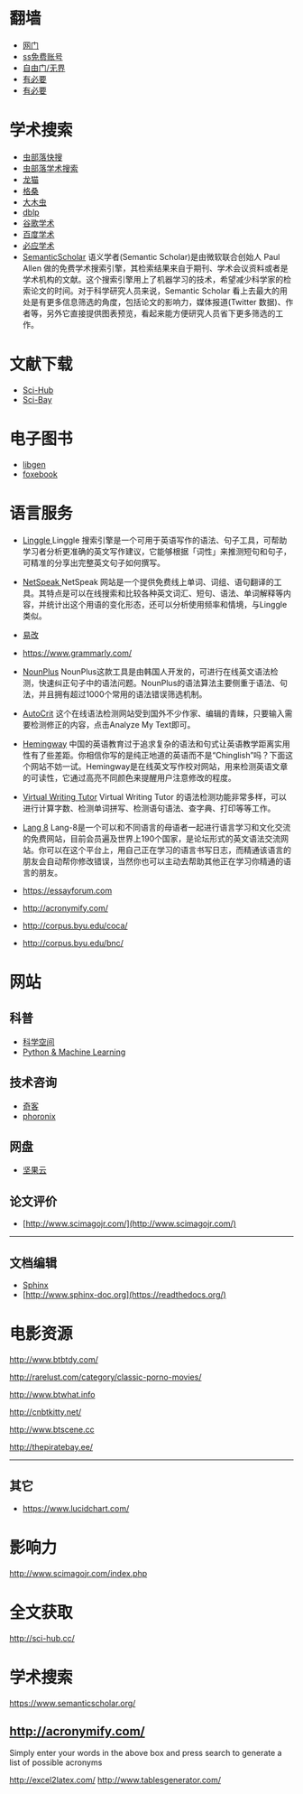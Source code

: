 # 翻墙
* [网门](https://github.com/oGate2/oGate)
* [ss免费账号](https://github.com/Alvin9999/new-pac/wiki/ss%E5%85%8D%E8%B4%B9%E8%B4%A6%E5%8F%B7)
* [自由门/无界](https://git.io/gofree)
* [有必要](http://li.li.kanshulou.info/)
* [有必要](http://ppdaili.com/)


# 学术搜索
* [虫部落快搜](http://search.chongbuluo.com/)
* [虫部落学术搜索](http://scholar.chongbuluo.com/)
* [龙猫](http://www.6453.net)
* [格桑](http://www.20009.net/)
* [大木虫](http://www.4243.net/)
* [dblp](http://dblp.uni-trier.de/)
* [谷歌学术](http://scholar.google.com.cn/)
* [百度学术](http://xueshu.baidu.com/)
* [必应学术](http://cn.bing.com/academic/?FORM=Z9LH2)
* [SemanticScholar](https://www.semanticscholar.org/)
语义学者(Semantic Scholar)是由微软联合创始人 Paul Allen 做的免费学术搜索引擎，其检索结果来自于期刊、学术会议资料或者是学术机构的文献。这个搜索引擎用上了机器学习的技术，希望减少科学家的检索论文的时间。对于科学研究人员来说，Semantic Scholar 看上去最大的用处是有更多信息筛选的角度，包括论文的影响力，媒体报道(Twitter 数据)、作者等，另外它直接提供图表预览，看起来能方便研究人员省下更多筛选的工作。

# 文献下载
* [Sci-Hub](http://www.sci-hub.cn/)
* [Sci-Bay](https://sci-bay.org)


# 电子图书
* [libgen](http://libgen.io/)
* [foxebook](http://www.foxebook.net/)

# 语言服务
* [Linggle ](http://linggle.com/)
Linggle 搜索引擎是一个可用于英语写作的语法、句子工具，可帮助学习者分析更准确的英文写作建议，它能够根据「词性」来推测短句和句子，可精准的分享出完整英文句子如何撰写。

* [NetSpeak ](http://www.netspeak.org/)
NetSpeak 网站是一个提供免费线上单词、词组、语句翻译的工具。其特点是可以在线搜索和比较各种英文词汇、短句、语法、单词解释等内容，并统计出这个用语的变化形态，还可以分析使用频率和情境，与Linggle类似。

* [易改](http://www.1checker.com/)
* https://www.grammarly.com/
* [NounPlus](https://www.nounplus.net/) 
NounPlus这款工具是由韩国人开发的，可进行在线英文语法检测，快速纠正句子中的语法问题。NounPlus的语法算法主要侧重于语法、句法，并且拥有超过1000个常用的语法错误筛选机制。
* [AutoCrit](https://www.autocrit.com/)
这个在线语法检测网站受到国外不少作家、编辑的青睐，只要输入需要检测修正的内容，点击Analyze My Text即可。
* [Hemingway](http://www.hemingwayapp.com/)
中国的英语教育过于追求复杂的语法和句式让英语教学距离实用性有了些差距。你相信你写的是纯正地道的英语而不是“Chinglish”吗？下面这个网站不妨一试。Hemingway是在线英文写作校对网站，用来检测英语文章的可读性，它通过高亮不同颜色来提醒用户注意修改的程度。
 * [Virtual Writing Tutor](https://virtualwritingtutor.com/)
Virtual Writing Tutor 的语法检测功能非常多样，可以进行计算字数、检测单词拼写、检测语句语法、查字典、打印等等工作。
 * [Lang 8](http://lang-8.com/)
Lang-8是一个可以和不同语言的母语者一起进行语言学习和文化交流的免费网站，目前会员遍及世界上190个国家，是论坛形式的英文语法交流网站。你可以在这个平台上，用自己正在学习的语言书写日志，而精通该语言的朋友会自动帮你修改错误，当然你也可以主动去帮助其他正在学习你精通的语言的朋友。
* https://essayforum.com
* http://acronymify.com/

* http://corpus.byu.edu/coca/
* http://corpus.byu.edu/bnc/

# 网站

## 科普
* [科学空间](https://kexue.fm)
* [Python & Machine Learning](http://www.carefree0910.com/)

## 技术咨询
* [奇客](https://www.solidot.org/)
* [phoronix](https://www.phoronix.com/)

## 网盘

* [坚果云](https://www.jianguoyun.com/)


## 论文评价
* [http://www.scimagojr.com/](http://www.scimagojr.com/)

----






## 文档编辑
* [Sphinx](http://www.sphinx-doc.org)
* [http://www.sphinx-doc.org](https://readthedocs.org/)




# 电影资源

http://www.btbtdy.com/

http://rarelust.com/category/classic-porno-movies/

http://www.btwhat.info

http://cnbtkitty.net/

http://www.btscene.cc

http://thepiratebay.ee/










------
## 其它

* https://www.lucidchart.com/



# 影响力

http://www.scimagojr.com/index.php

# 全文获取

http://sci-hub.cc/

# 学术搜索

https://www.semanticscholar.org/


## http://acronymify.com/

Simply enter your words in the above box and press search to generate a list of possible acronyms



http://excel2latex.com/
http://www.tablesgenerator.com/
